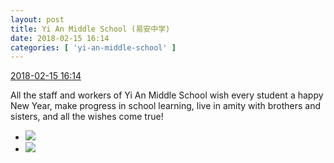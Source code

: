 ```yaml
---
layout: post
title: Yi An Middle School (易安中学)
date: 2018-02-15 16:14
categories: [ 'yi-an-middle-school' ]
---
```


<div class="weibo-info">
  <a href="https://weibo.com/6074218720/G3eS3tdJW">2018-02-15 16:14</a>
</div>

All the staff and workers of Yi An Middle School wish every student a happy New Year, make progress in school learning, live in amity with brothers and sisters, and all the wishes come true!

<!-- more -->

<ul class="weibo-pic-list-1">
  <li class="weibo-pic">
    <a href="//wx3.sinaimg.cn/mw690/006D4NLGgy1foh75totdaj30qo11rthr.jpg"><img src="//wx3.sinaimg.cn/thumb150/006D4NLGgy1foh75totdaj30qo11rthr.jpg"/></a>
  </li>
  <li class="weibo-pic">
    <a href="//wx3.sinaimg.cn/mw690/006D4NLGgy1foh75u8qbxj305f05c74c.jpg"><img src="//wx3.sinaimg.cn/thumb150/006D4NLGgy1foh75u8qbxj305f05c74c.jpg"/></a>
  </li>
</ul>
